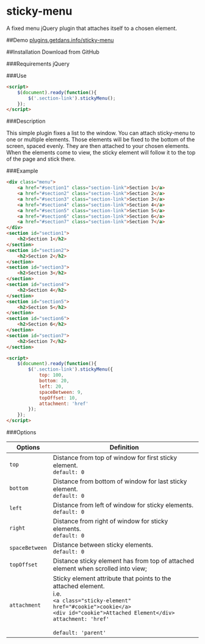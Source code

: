 # sticky-menu
A fixed menu jQuery plugin that attaches itself to a chosen element.

##Demo
[plugins.getdans.info/sticky-menu](http://plugins.getdans.info/sticky-menu)

##Installation
Download from GitHub

###Requirements
jQuery

###Use
```html
<script>
    $(document).ready(function(){
        $('.section-link').stickyMenu();
    });
</script>
```
###Description

This simple plugin fixes a list to the window. You can attach sticky-menu to one or multiple elements. Those elements will be fixed to the bottom of the screen, spaced evenly. They are then attached to your chosen elements. When the elements come to view, the sticky element will follow it to the top of the page and stick there.

###Example

```html
<div class="menu">
    <a href="#section1" class="section-link">Section 1</a>
    <a href="#section2" class="section-link">Section 2</a>
    <a href="#section3" class="section-link">Section 3</a>
    <a href="#section4" class="section-link">Section 4</a>
    <a href="#section5" class="section-link">Section 5</a>
    <a href="#section6" class="section-link">Section 6</a>
    <a href="#section7" class="section-link">Section 7</a>
</div>
<section id="section1">
    <h2>Section 1</h2>
</section>
<section id="section2">
    <h2>Section 2</h2>
</section>
<section id="section3">
    <h2>Section 3</h2>
</section>
<section id="section4">
    <h2>Section 4</h2>
</section>
<section id="section5">
    <h2>Section 5</h2>
</section>
<section id="section6">
    <h2>Section 6</h2>
</section>
<section id="section7">
    <h2>Section 7</h2>
</section>

<script>
    $(document).ready(function(){
        $('.section-link').stickyMenu({
            top: 100,
            bottom: 20,
            left: 20,
            spaceBetween: 9,
            topOffset: 10,
            attachment: 'href'
        });
    });
</script>
```

###Options

Options         | Definition
--------------- | --------------------------------------------------------------------------------------------------------------------------------------------------------------------------------------------------- 
`top`           | Distance from top of window for first sticky element.<br>`default: 0`
`bottom`        | Distance from bottom of window for last sticky element.<br>`default: 0`
`left`          | Distance from left of window for sticky elements.<br>`default: 0`
`right`         | Distance from right of window for sticky elements.<br>`default: 0`
`spaceBetween`  | Distance between sticky elements.<br>`default: 0`
`topOffset`     | Distance sticky element has from top of attached element when scrolled into view;
`attachment`    | Sticky element attribute that points to the attached element.<br>i.e.<br>`<a class="sticky-element" href="#cookie">cookie</a>`<br>`<div id="cookie">Attached Element</div>`<br>`attachment: 'href'`<br><br>`default: 'parent'`
